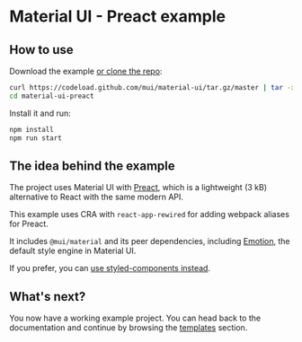 # Material UI - Preact example

## How to use

Download the example [or clone the repo](https://github.com/mui/material-ui):

<!-- #target-branch-reference -->

```bash
curl https://codeload.github.com/mui/material-ui/tar.gz/master | tar -xz --strip=2  material-ui-master/examples/material-ui-preact
cd material-ui-preact
```

Install it and run:

```bash
npm install
npm run start
```

## The idea behind the example

The project uses Material UI with [Preact](https://github.com/developit/preact), which is a lightweight (3 kB) alternative to React with the same modern API.

This example uses CRA with `react-app-rewired` for adding webpack aliases for Preact.

It includes `@mui/material` and its peer dependencies, including [Emotion](https://emotion.sh/docs/introduction), the default style engine in Material UI.

<!-- #host-reference -->

If you prefer, you can [use styled-components instead](https://mui.com/material-ui/integrations/interoperability/#styled-components).

## What's next?

<!-- #host-reference -->

You now have a working example project.
You can head back to the documentation and continue by browsing the [templates](https://mui.com/material-ui/getting-started/templates/) section.
